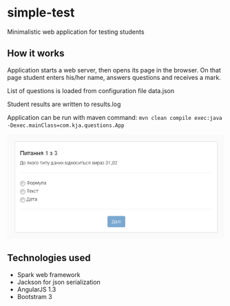# simple-test
Minimalistic web application for testing students

## How it works
Application starts a web server, then opens its page in the browser. On that page student enters his/her name, answers questions and receives a mark.

List of questions is loaded from configuration file data.json

Student results are written to results.log

Application can be run with maven command:
`mvn clean compile exec:java -Dexec.mainClass=com.kja.questions.App`

![Questions example](doc/questions-screen.png?raw=true "Questions example")

## Technologies used
- Spark web framework
- Jackson for json serialization
- AngularJS 1.3
- Bootstram 3

